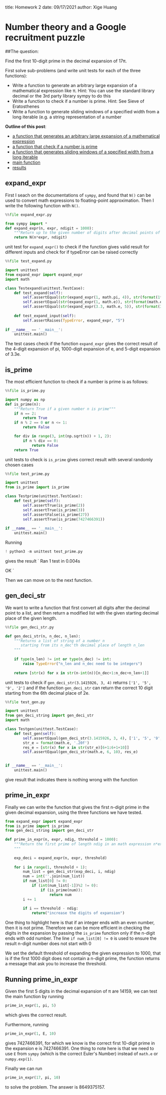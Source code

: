 title: Homework 2
date: 09/17/2021
author: Xige Huang

# Number theory and a Google recruitment puzzle

##The question:


Find the first 10-digit prime in the decimal expansion of 17π.

First solve sub-problems (and write unit tests for each of the three functions):

* Write a function to generate an arbitrary large expansion of a mathematical expression like π. Hint: You can use the standard library decimal or the 3rd party library sympy to do this
* Write a function to check if a number is prime. Hint: See Sieve of Eratosthenes
* Write a function to generate sliding windows of a specified width from a long iterable (e.g. a string representation of a number



__Outline of this post__:

* [a function that generates an arbitrary large expansion of a mathematical expression](#section1)
* [a function that check if a number is prime](#section2)
* [a function that generates sliding windows of a specified width from a long iterable](#section3)
* [main function](#section4)
* [results](#section5)


## expand_expr<a name="section1"></a>

First I seach on the documentations of `sympy`, and found that `N()` can be used to convert math expressions to floating-point approximation. Then I write the following function with `N()`.

```python
%%file expand_expr.py

from sympy import *
def expand_expr(n, expr, ndigit = 1000):
    """Return up to the given number of digits after decimal points of an expression"""
    return N(n*expr, ndigit)
```

unit test for `expand_expr()` to check if the function gives valid result for different inputs and check for if typeError can be raised correctly

```python
%%file test_expand.py

import unittest
from expand_expr import expand_expr
import math

class Testexpand(unittest.TestCase):
    def test_expand(self):
        self.assertEqual(str(expand_expr(1, math.pi, 4)), str(format(1*math.pi, '.3f')))
        self.assertEqual(str(expand_expr(1, math.e)), str(format(math.e, '.999f')))
        self.assertEqual(str(expand_expr(3.3, math.e, 5)), str(format(3.3*math.e, '.4f')))
    
    def test_expand_input(self):
        self.assertRaises(TypeError, expand_expr, "5")
    
if __name__ == '__main__':
    unittest.main()
```

The test cases check if the function `expand_expr` gives the correct result of the 4-digit expansion of pi, 1000-digit expansion of e, and 5-digit expansion of 3.3e.



## is_prime<a name="section2"></a>

The most efficient function to check if a number is prime is as follows:

```python
%%file is_prime.py

import numpy as np
def is_prime(n):
    """Return True if a given number n is prime"""
    if n == 2:
        return True
    if n % 2 == 0 or n <= 1:
        return False

    for div in range(3, int(np.sqrt(n)) + 1, 2):
        if n % div == 0:
            return False
    return True
```
unit tests to check is `is_prime` gives correct result with several randomly chosen cases

```python
%%file test_prime.py

import unittest
from is_prime import is_prime

class Testprime(unittest.TestCase):   
    def test_prime(self):
        self.assertTrue(is_prime(2))
        self.assertTrue(is_prime(3))
        self.assertFalse(is_prime(27))
        self.assertTrue(is_prime(7427466391))
    
if __name__ == '__main__':
    unittest.main()
```


Running 

```python
! python3 -m unittest test_prime.py
``` 

gives the result
`
Ran 1 test in 0.004s

OK
`


Then we can move on to the next function.

## gen\_deci\_str<a name="section3"></a>
We want to write a function that first convert all digits after the decimal point to a list, and then return a modified list with the given starting decimal place of the given length.

```python
%%file gen_deci_str.py

def gen_deci_str(n, n_dec, n_len):
    """Returns a list of string of a number n 
       starting from its n_dec'th decimal place of length n_len
    """
    
    if type(n_len) != int or type(n_dec) != int:
        raise TypeError("n_len and n_dec need to be integers")
    
    return [str(x) for x in str(n-int(n))[n_dec+1:n_dec+n_len+1]]
```

unit tests
to check if `gen_deci_str(3.1415926, 3, 4)` returns `['1', '5', '9', '2']` and if the function `gen_deci_str` can return the correct 10 digit starting from the 6th decimal place of 2e.

```python
%%file test_gen.py

import unittest
from gen_deci_string import gen_deci_str
import math

class Testgen(unittest.TestCase):   
    def test_gen(self):
        self.assertEqual(gen_deci_str(3.1415926, 3, 4), ['1', '5', '9', '2'])
        str_e = format(math.e, '.20f')
        res_e = [str(x) for x in str(str_e)[6+1:6+1+10]]
        self.assertEqual(gen_deci_str(math.e, 6, 10), res_e)

    
if __name__ == '__main__':
    unittest.main()
```


give result that indicates there is nothing wrong with the function


## prime\_in\_expr<a name="section4"></a>
Finally we can write the function that gives the first n-digit prime in the given decimal expansion, using the three functions we have tested.


```python
from expand_expr import expand_expr
from is_prime import is_prime
from gen_deci_string import gen_deci_str

def prime_in_expr(n, expr, ndig, threshold = 1000):
    """Return the first prime of length ndig in an math expression n*expr
    """
    
    exp_deci = expand_expr(n, expr, threshold)
    
    for i in range(1, threshold + 1):
        num_list = gen_deci_str(exp_deci, i, ndig)
        num = int(''.join(num_list))
        if num_list[0] != 0:
            if (int(num_list[-1])%2 != 0):
                if (is_prime(num)):
                    return num
        i += 1
        
        if i == threshold - ndig:
            return("increase the digits of expansion")

```



One thing to highlight here is that if an integer ends with an even number, then it is not prime. Therefore we can be more efficient in checking the digits in the expansion by passing the `is_prime` function only if the n-digit ends with odd number.
The line `if num_list[0] != 0` is used to ensure the result n-digit number does not start with 0

We set the default threshold of expanding the given expression to 1000, that is if the first 1000 digit does not contain a n-digit prime, the function returns a message that ask you to increase the threshold.

## Running prime\_in\_expr<a name="section5"></a>
Given the first 5 digits in the decimal expansion of π are 14159, we can test the main function by running
```python
prime_in_expr(1, pi, 5)
```
which gives the correct result.

Furthermore, running 
```python
prime_in_expr(1, E, 10)
```
gives 7427466391, for which we know is the correct first 10-digit prime in the expansion e is 7427466391. One thing to note here is that we need to use `E` from `sympy` (which is the correct Euler's Number) instead of `math.e` or `numpy.exp(1)`.

Finally we can run
```python
prime_in_expr(17, pi, 10)
```
to solve the problem. The answer is 8649375157.